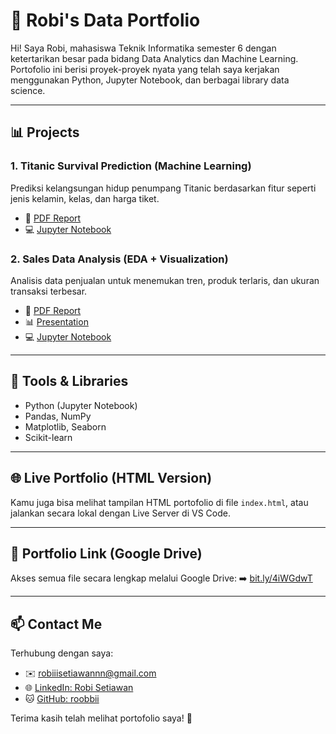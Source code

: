# 💼 Robi's Data Portfolio

Hi! Saya Robi, mahasiswa Teknik Informatika semester 6 dengan ketertarikan besar pada bidang Data Analytics dan Machine Learning.  
Portofolio ini berisi proyek-proyek nyata yang telah saya kerjakan menggunakan Python, Jupyter Notebook, dan berbagai library data science.

---

## 📊 Projects

### 1. Titanic Survival Prediction (Machine Learning)
Prediksi kelangsungan hidup penumpang Titanic berdasarkan fitur seperti jenis kelamin, kelas, dan harga tiket.

- 📄 [PDF Report](./titanic%20prediction/Laporan_Proyek_Titanic_Detail.pdf)
- 💻 [Jupyter Notebook](./titanic%20prediction/Prediksi%20Model.ipynb)

### 2. Sales Data Analysis (EDA + Visualization)
Analisis data penjualan untuk menemukan tren, produk terlaris, dan ukuran transaksi terbesar.

- 📄 [PDF Report](./sales%20analysis/Laporan_Analisis_Penjualan_Lengkap.pdf)
- 📊 [Presentation](./sales%20analysis/Analisis%20Data%20Penjualan%20Perusahaan.pptx)
- 💻 [Jupyter Notebook](./sales%20analysis/Sales_Analysis.ipynb)

---

## 🧰 Tools & Libraries
- Python (Jupyter Notebook)
- Pandas, NumPy
- Matplotlib, Seaborn
- Scikit-learn

---

## 🌐 Live Portfolio (HTML Version)
Kamu juga bisa melihat tampilan HTML portofolio di file `index.html`, atau jalankan secara lokal dengan Live Server di VS Code.

---

## 🔗 Portfolio Link (Google Drive)
Akses semua file secara lengkap melalui Google Drive:
➡️ [bit.ly/4iWGdwT](https://bit.ly/4iWGdwT)

---

## 📫 Contact Me
Terhubung dengan saya:
- ✉️ robiiisetiawannn@gmail.com
- 🌐 [LinkedIn: Robi Setiawan](https://www.linkedin.com/in/robi-setiawan)
- 🐱 [GitHub: roobbii](https://github.com/roobbii)

Terima kasih telah melihat portofolio saya! 🙌
